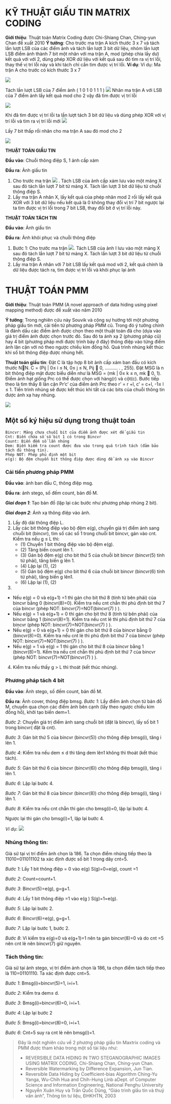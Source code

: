 # KỸ THUẬT GIẤU TIN MATRIX CODING
**Giới thiệu**: Thuật toán Matrix Coding được Chi-Shiang Chan, Ching-yun Chan đề xuất 2010
**Ý tưởng**: Cho trước ma trận A kích thước 3 x 7 và tách lần lượt LSB của các điểm ảnh và tách lần lượt 3 bit dữ liệu, nhóm lần lượt LSB điểm ảnh thành 7 bit một nhân với  ma trận A, mod (phép chia lấy dư) kết quả với với 2, dùng phép XOR  dữ liệu với kết quả sau đó  tìm ra vị trí lỗi, thay thế vị trí lỗi này và khi tách chỉ cần tìm được vị trí lỗi. 
**Ví dụ**: Ví dụ: Ma trận A cho trước có kích thước 3 x 7

![](https://images.viblo.asia/775329cc-73da-49c3-a7dd-be0832a423a5.png)

Tách lần lượt LSB của 7 điểm ảnh ( 1 0 1 0 1 1 1 )
![](https://images.viblo.asia/095524fd-d6bd-4354-bd3b-25a7ff217fe7.png)
Nhân ma trận A với LSB của 7 điểm ảnh lấy kết quả mod cho 2 vậy đã tìm được vị trí lỗi

![](https://images.viblo.asia/084ba7b9-f5b9-4b77-8032-7d52afb340d1.png)

Khi đã tìm được vị trí lỗi ta lần lượt tách 3 bit dữ liệu và dùng phép XOR với vị trí lỗi và tìm ra vị trí lỗi mới 
![](https://images.viblo.asia/00372e93-955a-4fd8-b763-aa3b567e2c7e.png)

Lấy 7 bit thấp rồi nhân cho ma trận A sau đó mod cho 2

![](https://images.viblo.asia/b8c6de89-6335-4e3b-a5f3-d56802ce0da5.png)

**THUẬT TOÁN GIẤU TIN**

**Đầu vào**: Chuỗi thông điệp S, 1 ảnh cấp xám

**Đầu ra**: Ảnh giấu tin
1. Cho trước ma trận ![](https://images.viblo.asia/775329cc-73da-49c3-a7dd-be0832a423a5.png) . Tách LSB của ảnh cấp xám lưu vào một mảng X sau đó tách lần lượt 7 bít từ mảng X. Tách lần lượt 3 bit dữ liệu từ chuỗi thông điệp S. 
2. Lấy ma trận A nhân X, lấy kết quả của phép nhân mod 2 rồi lấy kết quả  XOR với 3 bít dữ liệu nếu kết quả là 0 không thay đổi vị trí 7 bit ngược lại ta tìm được vị trí lỗi trong 7 bít LSB, thay đổi bít ở vị trí lỗi này. 

**THUẬT TOÁN TÁCH TIN**

**Đầu vào**: Ảnh giấu tin

**Đầu ra**: Ảnh khôi phục và chuỗi thông điệp

1. Bước 1: Cho trước ma trận ![](https://images.viblo.asia/775329cc-73da-49c3-a7dd-be0832a423a5.png). Tách LSB của ảnh I lưu vào một mảng X sau đó tách lần lượt 7 bít từ mảng X. Tách lần lượt 3 bit dữ liệu từ chuỗi thông điệp S. 
2. Lấy ma trận A nhân với 7 bit LSB lấy kết quả mod với 2, kết quả chính là dữ liệu được tách ra, tìm được vị trí lỗi và khôi phục lại ảnh

# THUẬT TOÁN PMM 
**Giới thiệu**: Thuật toán PMM (A novel approach of data hiding using pixel mapping method)  được đề xuất vào năm 2010

**Ý tưởng**: Trong nghiên cứu này Souvik và cộng sự hướng tới một phương pháp giấu tin mới, cải tiến từ phương pháp PMM cũ. Trong đó ý tưởng chính là đánh dấu các điểm ảnh được chọn theo một thuật toán đã cho (dựa vào giá trị điểm ảnh được chọn trước đó. Sau đó ta ánh xạ 2 (phương pháp cũ) hay 4 bit (phương pháp mới được trình bày ở đây) thông điệp vào từng điểm ảnh  lân cận với nó theo ngược chiều kim đồng hồ. Quá trình nhúng kết thúc khi số bit thông điệp được nhúng hết.     

**Thuật toán giấu tin**: Đặt C là tập hợp 8 bit ảnh cấp xám ban đầu có kích thước NN. C = (Pij | 0≤  i ≤  N, 0≤ j ≤ N, Pij  0, ………. . , 255). Đặt MSG là n bit thông điệp mật được biểu diễn như là MSG = (mk | 0≤ k ≤ n, mk  0, 1). Điểm ảnh hạt giống Prc có thể được chọn với hàng(r) và cột(c). Bước tiếp theo là tìm thấy 8 lân cận Pr’c’ của điểm ảnh Prc theo r’ = r +l, c’ = c+l, -1≤ l ≤ 1. Tiến trình nhúng sẽ được kết thúc khi tất cả các bits của chuỗi thông tin được ánh xạ hay nhúng. 

![](https://images.viblo.asia/6d4b6564-16df-4539-9873-5de4ff63a459.png)

## Một số ký hiệu sử dụng trong thuật toán
```
Bincvr: Mảng chưa chuỗi bit của điểm ảnh được xét để giấu tin
Cnt: Biến chứa số số bit 1 có trong Bincvr
Count: Biến đếm số lần nhúng
Dem: Biến kiểm tra count được đưa vào trong quá trình tách (đảm bảo tách đủ thông tin).
Phép NOT: Phép phủ định một bit
e(g): Bộ đệm chuyển bit thông điệp được dùng để ánh xạ vào Bincvr
```

### Cải tiến phương pháp PMM
**Đầu vào**: ảnh ban đầu C, thông điệp msg. 

**Đầu ra**: ảnh stego, số đếm count, bản đồ M. 

***Giai đoạn 1***: Tạo bản đồ (lặp lại các bước như phương pháp nhúng 2 bit). 

***Giai đoạn 2***: Ánh xạ thông điệp vào ảnh. 
1. Lấy độ dài thông điệp  L. 
2. Lấy các bit thông điệp vào bộ đệm e(g), chuyển giá trị điểm ảnh sang chuỗi bit (bincvr), tìm số các số 1 trong chuỗi bit bincvr, gán vào cnt. 
Kiểm tra nếu g ≤ L thì: 
    * (1)  Chuyển 1 bit thông điệp vào bộ đệm e(g). 
    * (2)  Tăng biến count lên 1. 
    * (3)  Gán  bộ đệm e(g) cho bit thứ 5 của chuỗi bit bincvr (bincvr(5) tính từ phải), tăng biến g lên 1. 
    * (4)  Lặp lại (1), (2) 
    * (5) Gán bộ đệm e(g) cho bit thứ 6 của chuỗi bit bincvr (bincvr(6) tính từ phải), tăng biến g lên1. 
    * (6)  Lặp lại (1), (2)
3. 
- Nếu e(g) = 0 và e(g+1) =1 thì gán cho bit thứ 8 (tính từ bên phải) của bincvr bằng 0 (bincvr(8)=0). Kiểm tra nếu cnt chẵn thì phủ định bit thứ 7 của bincvr (phép NOT: bincvr(7)=NOT(bincvr(7) ) ). 
- Nếu e(g) = 1 và e(g+1) = 0 thì gán cho bit thứ 8 (tính từ bên phải) của bincvr bằng 1 (bincvr(8)=1). Kiểm tra nếu cnt lẻ thì phủ định bit thứ 7 của bincvr (phép NOT: bincvr(7)=NOT(bincvr(7) ) ). 
- Nếu e(g) = 0 và e(g+1) = 0 thì gán cho bit thứ 8 của bincvr bằng 0 (bincvr(8)=0). Kiểm tra nếu cnt lẻ thì phủ định bit thứ 7 của bincvr (phép NOT: bincvr(7)=NOT(bincvr(7) ) ). 
- Nếu e(g) = 1 và e(g) = 1 thì gán cho bit thứ 8 của bincvr bằng 1 (bincvr(8)=1). Kểm tra nếu cnt chẵn thì phủ định bit thứ 7 của bincvr (phép NOT: bincvr(7)=NOT(bincvr(7) ) ). 
4. Kiểm tra nếu thấy g > L thì thoát (kết thúc nhúng). 

### Phương pháp tách 4 bit
**Đầu vào**: Ảnh stego, số đếm count, bản đồ M. 

**Đầu ra**: Ảnh cover, thông điệp bmsg. 
*Bước 1*: Lấy điểm ảnh chọn từ bản đồ M, chuyển qua chọn các điểm ảnh bên cạnh (lấy theo ngược chiều kim đồng hồ), khởi tạo biến dem=1. 

*Bước 2*: Chuyển giá trị điểm ảnh sang chuỗi bit (đặt là bincvr), lấy số bit 1 trong bincvr( đặt là cnt). 

*Bước 3*: Gán bit thứ 5 của bincvr (bincvr(5)) cho thông điệp bmsg(i), tăng i lên 1. 

*Bước 4*: Kiểm tra nếu dem ≤ d thì tăng dem lên1 không thì thoát (kết thúc tách). 

*Bước 5*: Gán bit thứ 6 của bincvr  (bincvr(6)) cho thông điệp bmsg(i), tăng i lên 1. 

*Bước 6*: Lặp lại bước 4. 

*Bước 7*: Gán bit thứ 8 của bincvr  (bincvr(8)) cho thông điệp bmsg(i), tăng i lên 1. 

*Bước 8*: Kiểm tra nếu cnt chẵn thì gán cho bmsg(i)=0, lặp lại bước 4. 

Ngược lại thì gán cho bmsg(i)=1, lặp lại bước 4. 

*Ví dụ*: ![](https://images.viblo.asia/c1ec79d3-aad8-4aef-a8dd-9c0d4b3aeac0.png)

### Nhúng thông tin: 

Giả sử tại vị trí điểm ảnh chọn là 186. Ta chọn điểm nhúng tiếp theo là 11010=011011102  ta xác định được số bit 1 trong dãy cnt=5. 

*Bước 1*: Lấy 1 bit thông điệp = 0 vào e(g) S(g)=0=e(g), count =1

*Bước 2*: Count=count+1. 

*Bước 3*: Bincvr(5)=e(g), g=g+1. 

*Bước 4*: Lấy 1 bit thông điệp =1 vào e(g ) S(g)=1=e(g). 

*Bước 5*: Lặp lại bước 2. 

*Bước 6*: Bincvr(6)=e(g), g=g+1. 

*Bước 7*: Lặp lại bước 1, bước 2. 

*Bước 8*: Vì kiểm tra e(g)=0 và e(g+1)=1 nên ta gán bincvr(8)=0 và do cnt =5 nên cnt lẻ nên bincvr(7) giữ nguyên. 
### Tách thông tin:
Giả sử tại ảnh stego, vị trí điểm ảnh chọn là 186, ta chọn điểm tách tiếp theo là 110=01101110. Ta xác định được cnt=5. 

*Bước 1*: Bmsg(i)=bincvr(5)=1, i=i+1. 

*Bước 2*: Kiểm tra dem≤ d. 

*Bước 3*: Bmsg(i)=bincvr(6)=0, i=i+1. 

*Bước 4*: Lặp lại bước 2

*Bước 5*: Bmsg(i)=bincvr(8)=0, i=i+1. 

*Bước 6*: Cnt=5 suy ra cnt lẻ nên bmsg(i)=1. 

> Đây là một nghiên cứu về 2 phương pháp giấu tin Maxtrix coding và PMM được tham khảo trong một số tài liệu như:
> * REVERSIBLE DATA HIDING IN TWO STEGANOGRAPHIC IMAGES USING MATRIX CODING, Chi-Shiang Chan, Ching-yun Chan. 
> * Reversible Watermarking by Difference Expansion, Jun Tian.
> * Reversible Data Hiding by Coefficient-bias Algorithm Ching-Yu Yanga, Wu-Chih Hua and Chih-Hung Linb aDept. of Computer Science and Information Engineering, National Penghu University
> * Nguyễn Xuân Huy và Trần Quốc Dũng, “Giáo trình giấu tin và thuỷ vân ảnh”, Thông tin tư liệu, ĐHKHTN, 2003